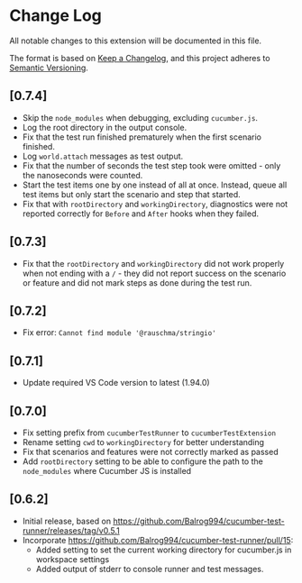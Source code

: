 # Change Log

All notable changes to this extension will be documented in this file.

The format is based on [Keep a Changelog](https://keepachangelog.com/en/1.0.0/),
and this project adheres to [Semantic Versioning](https://semver.org/spec/v2.0.0.html).

## [0.7.4]

- Skip the `node_modules` when debugging, excluding `cucumber.js`.
- Log the root directory in the output console.
- Fix that the test run finished prematurely when the first scenario finished.
- Log `world.attach` messages as test output.
- Fix that the number of seconds the test step took were omitted - only the nanoseconds were counted.
- Start the test items one by one instead of all at once. Instead, queue all test items but only start the scenario and step that started.
- Fix that with `rootDirectory` and `workingDirectory`, diagnostics were not reported correctly for `Before` and `After` hooks when they failed.

## [0.7.3]

- Fix that the `rootDirectory` and `workingDirectory` did not work properly when not ending with a `/` - they did not report success on the scenario or feature and did not mark steps as done during the test run.

## [0.7.2]

- Fix error: `Cannot find module '@rauschma/stringio'`

## [0.7.1]

- Update required VS Code version to latest (1.94.0)

## [0.7.0]

- Fix setting prefix from `cucumberTestRunner` to `cucumberTestExtension`
- Rename setting `cwd` to `workingDirectory` for better understanding
- Fix that scenarios and features were not correctly marked as passed
- Add `rootDirectory` setting to be able to configure the path to the `node_modules` where Cucumber JS is installed

## [0.6.2]

- Initial release, based on <https://github.com/Balrog994/cucumber-test-runner/releases/tag/v0.5.1>
- Incorporate <https://github.com/Balrog994/cucumber-test-runner/pull/15>:
  - Added setting to set the current working directory for cucumber.js in workspace settings
  - Added output of stderr to console runner and test messages.
